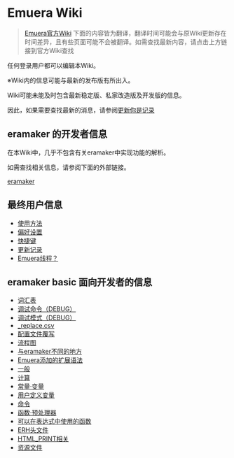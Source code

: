 ﻿# Emuera Wiki

> [Emuera官方Wiki](https://osdn.net/projects/emuera/wiki/FrontPage)
> 下面的内容皆为翻译，翻译时间可能会与原Wiki更新存在时间差异，且有些页面可能不会被翻译。如需查找最新内容，请点击上方链接到官方Wiki查找

任何登录用户都可以编辑本Wiki。

※Wiki内的信息可能与最新的发布版有所出入。

Wiki可能未能及时包含最新稳定版、私家改造版及开发版的信息。

因此，如果需要查找最新的消息，请参阅[更新你是记录](https://osdn.net/projects/emuera/wiki/history)

## eramaker 的开发者信息

在本Wiki中，几乎不包含有关eramaker中实现功能的解析。

如需查找相关信息，请参阅下面的外部链接。

[eramaker](http://cbaku.com/b/2010/12/eramaker/)

## 最终用户信息

+ [使用方法]()
+ [偏好设置]()
+ [快捷键]()
+ [更新记录]()
+ [Emuera线程？]()

## eramaker basic 面向开发者的信息

+ [词汇表](/Wiki/emuera_wiki/eramaker_base_dev_info/emudic.md)
+ [调试命令（DEBUG）]()
+ [调试模式（DEBUG）]()
+ [\_replace.csv]()
+ [配置文件覆写]()
+ [流程图]()
+ [与eramaker不同的地方]()
+ [Emuera添加的扩展语法]()
+ [一般]()
+ [计算]()
+ [常量·变量]()
+ [用户定义变量]()
+ [命令]()
+ [函数·预处理器]()
+ [可以在表达式中使用的函数]()
+ [ERH头文件]()
+ [HTML_PRINT相关]()
+ [资源文件]()
